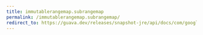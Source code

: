 ```yaml
---
title: immutablerangemap.subrangemap
permalink: /immutablerangemap.subrangemap/
redirect_to: https://guava.dev/releases/snapshot-jre/api/docs/com/google/common/collect/ImmutableRangeMap.html#subRangeMap-com.google.common.collect.Range-
---
```

